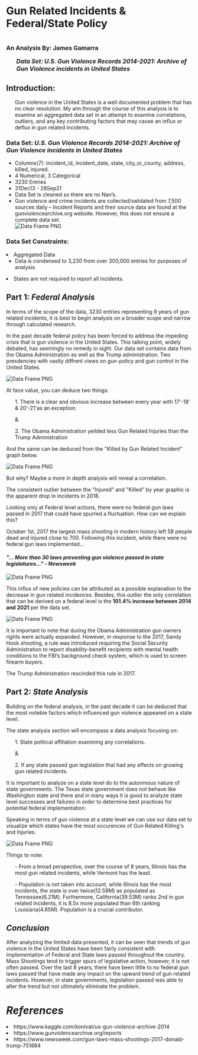 # Gun Related Incidents & Federal/State Policy
# <font size="3"> An Analysis By: James Gamarra <ul><em> Data Set: U.S. Gun Violence Records 2014-2021: Archive of Gun Violence incidents in United States</em></ul></font> 
<h2>Introduction:</h2>
    <ul><p>Gun violence in the United States is a well documented problem that has no clear resolution. My aim through the course of this analysis is to examine an aggregated data set in an attempt to examine correlations, outliers, and any key contributing factors that may cause an influx or deflux in gun related incidents.
    </p> 
    </ul>

<h3>Data Set: <em>U.S. Gun Violence Records 2014-2021: Archive of Gun Violence incidents in United States</em></h3>
<ul>
    <li>
    Columns(7): incident_id, incident_date, state, city_or_county, address, killed, injured.
    </li>
    <li>
    4 Numerical, 3 Categorical
    </li>
    <li>
    3230 Entries
    </li>
    <li>
    31Dec13 - 28Sep21
    </li>
    <li>
    Data Set is cleaned so there are no Nan’s.
    </li>
    <li>
     Gun violence  and crime incidents are collected/validated from 7,500 sources daily – Incident Reports and their source data are found at the gunviolencearchive.org website. However, this does not ensure a complete data set. 
    </li>
    <img src="data/images/DataFrame.png" alt="Data Frame PNG" title="Title" />
</ul>
<h3>Data Set Constraints:</h3>
<li>Aggregated Data
    <ul>
        <li>Data is condensed to 3,230 from over 300,000 entries for purposes of analysis.</li>
    </ul>
</li>
<li>
    States are not required to report all incidents.
</li>
<h2> Part 1:<em> Federal Analysis</em>
</h2>
<p>
In terms of the scope of the data, 3230 entries representing 8 years of gun related incidents, it is best to begin analysis on a broader scope and narrow through calculated research.
</p>
<p>
In the past decade federal policy has been forced to address the impeding crisis that is gun violence in the United States. This talking point, widely debated, has seemingly no remedy in sight. Our data set contains data from the Obama Administration as well as the Trump administration. Two presdencies with vastly diffrent views on gun-policy and gun control in the United States.
</p>
<p>
<img src="data/images/InjuredByYear.png" alt="Data Frame PNG" title="InjuredByYear" />
</p>
<p>
At face value, you can deduce two things:
<ul>
1. There is a clear and obvious increase between every year with 17'-18' & 20'-21'as an exception.
</ul>
<ul>
&
</ul>
<ul>
2. The Obama Administration yeilded less Gun Related Injuries than the Trump Administration
</ul>
And the same can be deduced from the "Killed by Gun Related Incident" graph below.
</p>
<p>
<img src="data/images/KilledByYear.png" alt="Data Frame PNG" title="KilledByYear" />
</p>
<p>
But why? Maybe a more in depth analysis will reveal a correlation.
</p>
<p>
The consistent outlier between the "Injured" and "Killed" by year graphic is the apparent drop in incidents in 2018.
</p>
<p>
Looking only at Federal level actions, there were no federal gun laws passed in 2017 that could have spurred a fluctuation. How can we explain this?
</p>
<p>
October 1st, 2017 the largest mass shooting in modern history left 58 people dead and injured close to 700. Following this incident, while there were no federal gun laws implemented... 
</p>
<h4><em>
"... More than 30 laws preventing gun violence passed in state legislatures..." - Newsweek
</h4></em>
<p>
<img src="data/images/LasVegasShooting.jpeg" alt="Data Frame PNG" title="KilledByYear" />
</p>
<p>
This influx of new policies can be attributed as a possible explanation to the decrease in gun related incidences. Besides, this outlier the only correlation that can be derived on a federal level is the <strong>101.4% increase between 2014 and 2021</strong> per the data set. 
</p>
<img src="data/images/KilledByYearData.png" alt="Data Frame PNG" title="KilledByYearData" />
</p>
<p>
It is important to note that during the Obama Administration gun owners rights were actually expanded. However, in response to the 2017, Sandy Hook shooting, a rule was introduced requiring the Social Security Administration to report disability-benefit recipients with mental health conditions to the FBI’s background check system, which is used to screen firearm buyers.
</p>
<p>
The Trump Administration rescinded this rule in 2017.
</p>
<h2> Part 2:<em> State Analysis</em>
</h2>
<p>
Building on the federal analysis, in the past decade it can be deduced that the most noteble factors which influenced gun violence appeared on a state level. 
</p>
<p>
The state analysis section will encompass a data analysis focusing on:
<ul>
1. State political affiliation examining any correlations.
</ul>
<ul>
&
</ul>
<ul>
2. If any state passed gun legislation that had any effects on growing gun related incidents.
</ul> 
</p>
<p>
It is important to analyze on a state level do to the autonmous nature of state governments. The Texas state government does not behave like Washington state and there and in many ways it is good to analyze state level successes and failures in order to determine best practices for potential federal implementation.
</p>
<p>
Speaking in terms of gun violence at a state level we can use our data set to visualize which states have the most occurences of Gun Related Killing's and Injuries.
</p>
<p>
<img src="data/images/StateKilledInjured2.png" alt="Data Frame PNG" title="StateKilledInjured" />
</p>
<p>
Things to note:
<ul>
- From a broad perspective, over the course of 8 years, Illinois has the most gun related incidents, while Vermont has the least.
</ul>
<ul>
 - Population is not taken into account, while Illinois has the most incidents, the state is over twice(12.58M) as populated as Tennessee(6.21M). Furthermore, California(39.53M) ranks 2nd in gun related Incidents, it is 8.5x more populated than 6th ranking Louisiana(4.65M). Population is a crucial contributor.
</ul>
</p>
<h2><em> Conclusion</em></h2>

After analyzing the limited data presented, it can be seen that trends of gun violence in the United States have been fairly consistent with implementation of Federal and State laws passed throughout the country. Mass Shootings tend to trigger spurs of legislative action, however, it is not often passed. Over the last 8 years, there have been little to no federal gun laws passed that have made any impact on the upward trend of gun related incidents. However, in state governments, legislation passed was able to alter the trend but not ultimately eliminate the problem.

<h1><em> References</em></h1>
<li>
https://www.kaggle.com/konivat/us-gun-violence-archive-2014
</li>
<li>
https://www.gunviolencearchive.org/reports
</li>
<li>
https://www.newsweek.com/gun-laws-mass-shootings-2017-donald-trump-751884
</li>





